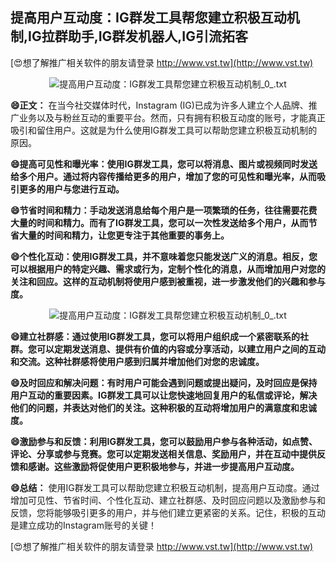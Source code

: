 ## **提高用户互动度：IG群发工具帮您建立积极互动机制,IG拉群助手,IG群发机器人,IG引流拓客**

[😍想了解推广相关软件的朋友请登录 http://www.vst.tw](http://www.vst.tw)

 <center><img src="https://vst.tw/MP4/tuiguang/png/8.png" alt="提高用户互动度：IG群发工具帮您建立积极互动机制_0_.txt"></center>

**😄正文：**
在当今社交媒体时代，Instagram (IG)已成为许多人建立个人品牌、推广业务以及与粉丝互动的重要平台。然而，只有拥有积极互动度的账号，才能真正吸引和留住用户。这就是为什么使用IG群发工具可以帮助您建立积极互动机制的原因。

**😄提高可见性和曝光率：使用IG群发工具，您可以将消息、图片或视频同时发送给多个用户。通过将内容传播给更多的用户，增加了您的可见性和曝光率，从而吸引更多的用户与您进行互动。**

**😄节省时间和精力：手动发送消息给每个用户是一项繁琐的任务，往往需要花费大量的时间和精力。而有了IG群发工具，您可以一次性发送给多个用户，从而节省大量的时间和精力，让您更专注于其他重要的事务上。**

**😄个性化互动：使用IG群发工具，并不意味着您只能发送广义的消息。相反，您可以根据用户的特定兴趣、需求或行为，定制个性化的消息，从而增加用户对您的关注和回应。这样的互动机制将使用户感到被重视，进一步激发他们的兴趣和参与度。**

 <center><img src="https://vst.tw/MP4/tuiguang/png/2.png" alt="提高用户互动度：IG群发工具帮您建立积极互动机制_0_.txt"></center>

**😄建立社群感：通过使用IG群发工具，您可以将用户组织成一个紧密联系的社群。您可以定期发送消息、提供有价值的内容或分享活动，以建立用户之间的互动和交流。这种社群感将使用户感到归属并增加他们对您的忠诚度。**

**😄及时回应和解决问题：有时用户可能会遇到问题或提出疑问，及时回应是保持用户互动的重要因素。IG群发工具可以让您快速地回复用户的私信或评论，解决他们的问题，并表达对他们的关注。这种积极的互动将增加用户的满意度和忠诚度。**

**😄激励参与和反馈：利用IG群发工具，您可以鼓励用户参与各种活动，如点赞、评论、分享或参与竞赛。您可以定期发送相关信息、奖励用户，并在互动中提供反馈和感谢。这些激励将促使用户更积极地参与，并进一步提高用户互动度。**

**😄总结：**
使用IG群发工具可以帮助您建立积极互动机制，提高用户互动度。通过增加可见性、节省时间、个性化互动、建立社群感、及时回应问题以及激励参与和反馈，您将能够吸引更多的用户，并与他们建立更紧密的关系。记住，积极的互动是建立成功的Instagram账号的关键！

[😍想了解推广相关软件的朋友请登录 http://www.vst.tw](http://www.vst.tw)



